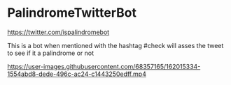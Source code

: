 # PalindromeTwitterBot

https://twitter.com/ispalindromebot

This is a bot when mentioned with the hashtag #check will asses the tweet to see if it a palindrome or not


https://user-images.githubusercontent.com/68357165/162015334-1554abd8-dede-496c-ac24-c1443250edff.mp4

